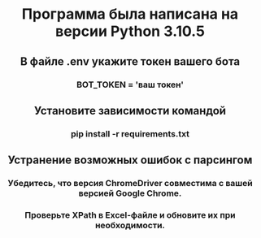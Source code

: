 <h1 align="center">Программа была написана на версии Python 3.10.5</h1>

<h2 align="center">В файле .env укажите токен вашего бота</h2>
<h3 align="center">BOT_TOKEN = 'ваш токен'</h3>

<h2 align="center">Установите зависимости командой </h2>
<h3 align="center">pip install -r requirements.txt</h3>

<h2 align="center">Устранение возможных ошибок с парсингом</h2>
<h3 align="center">Убедитесь, что версия ChromeDriver совместима с вашей версией Google Chrome.</h3>
<h3 align="center">Проверьте XPath в Excel-файле и обновите их при необходимости.</h3>
